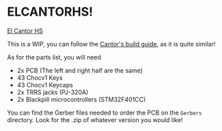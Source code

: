 # ELCANTORHS!
[El Cantor HS](/Pictures/20231122.AZHIZHINOV.ELCANTORHS.00.png)

This is a WIP, you can follow the [Cantor's build guide](https://github.com/diepala/cantor/blob/main/doc/build_guide.md), as it is quite similar!

As for the parts list, you will need

- 2x PCB (The left and right half are the same)
- 43 Chocv1 Keys
- 43 Chocv1 Keycaps
- 2x TRRS jacks (PJ-320A)
- 2x Blackpill microcontrollers (STM32F401CC)

You can find the Gerber files needed to order the PCB on the `Gerbers` directory. Look for the .zip of whatever version you would like!
